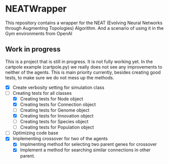 # NEATWrapper

This repository contains a wrapper for the NEAT (Evolving Neural Networks through Augmenting Topologies) Algorithm. And a scenario of using it in the Gym environments from OpenAI

## Work in progress

This is a project that is still in progress. It is not fully working yet. In the cartpole example (cartpole.py) we really does not see any improvements to neither of the agents. This is main priority currently, besides creating good tests, to make sure we do not mess up the methods.

- [X] Create verbosity setting for simulation class
- [ ] Creating tests for all classes
  - [X] Creating tests for Node object
  - [X] Creating tests for Connection object
  - [ ] Creating tests for Genome object
  - [X] Creating tests for Innovation object
  - [ ] Creating tests for Species object
  - [ ] Creating tests for Population object
- [ ] Optimizing code base
- [X] Implementing crossover for two of the agents
  - [X] Implmenting method for selecting two parent genes for crossover
  - [X] Implement a method for searching similar connections in other parent.